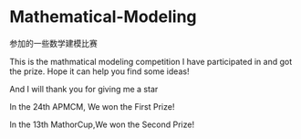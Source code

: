 # Mathematical-Modeling
参加的一些数学建模比赛

This is the mathmatical modeling competition I have participated in and got the prize. Hope it can help you find some ideas! 

And I will thank you for giving me a star

In the 24th APMCM, We won the First Prize!

In the 13th MathorCup,We won the Second Prize!
